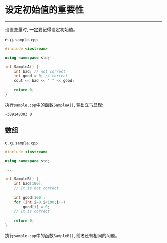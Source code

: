 # 设定初始值的重要性

----

设置变量时, **一定**要记得设定初始值。

e. g. `sample.cpp`
```c++
#include <iostream> 

using namespace std; 

int SampleA() {
    int bad; // not correct
    int good = 0; // correct
    cout << bad << " " << good;
    
    return 0; 
}
```
执行`sample.cpp`中的函数`SampleA()`, 输出立马显现:
```
-389148303 0
```

## 数组

e. g. `sample.cpp`
```c++
#include <iostream> 

using namespace std; 

...

int SampleB() {
    int bad[100]; 
    // It is not correct
    
    int good[100]; 
    for (int i=0;i<100;i++) 
        good[i] = 0;
    // It is correct
    
    return 0; 
}
```
执行`sample.cpp`中的函数`SampleB()`, 前者还有相同的问题。
